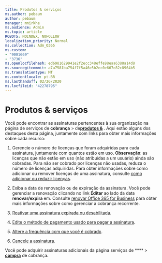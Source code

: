 ```yaml
---
title: Produtos & serviços
ms.author: pebaum
author: pebaum
manager: mnirkhe
ms.audience: Admin
ms.topic: article
ROBOTS: NOINDEX, NOFOLLOW
localization_priority: Normal
ms.collection: Adm_O365
ms.custom:
- "9001669"
- "3736"
ms.openlocfilehash: ed6981629941e2f2ecc348effe98eaa6388a14d8
ms.sourcegitcommit: a7a7581ba754f7f5a46e5b2ec0e667e82c8964b5
ms.translationtype: MT
ms.contentlocale: pt-BR
ms.lasthandoff: 02/26/2020
ms.locfileid: "42278795"
---
```

# <a name="products--services"></a>Produtos & serviços

Você pode encontrar as assinaturas pertencentes à sua organização na página de serviços de **cobrança** > de[**produtos &**](https://go.microsoft.com/fwlink/p/?linkid=842054) . Aqui estão alguns dos destaques desta página, juntamente com links para obter mais informações sobre cada recurso:

1. Gerencie o número de licenças que foram adquiridas para cada assinatura, juntamente com quantos estão em uso.  **Observação**: as licenças que não estão em uso (não atribuídas a um usuário) ainda são cobradas.  Para não ser cobrado por licenças não usadas, reduza o número de licenças adquiridas. Para obter informações sobre como adicionar ou remover licenças de uma assinatura, consulte [como adicionar ou reduzir licenças](https://docs.microsoft.com/alchemyinsights/how-to-add-or-reduce-licenses).

2. Exiba a data de renovação ou de expiração da assinatura.  Você pode gerenciar a renovação clicando no link **Editar** ao lado da data **renovar/expira** em.  Consulte [renovar Office 365 for Business](https://go.microsoft.com/fwlink/?linkid=2119216) para obter mais informações sobre como gerenciar a cobrança recorrente.

3. [Reativar uma assinatura expirada ou desabilitada](https://go.microsoft.com/fwlink/?linkid=2117519).

4. [Edite o método de pagamento usado para pagar a assinatura](https://go.microsoft.com/fwlink/?linkid=2117167).

5. [Altere a frequência com que você é cobrado](https://go.microsoft.com/fwlink/?linkid=2119112).

6. [Cancele a assinatura](https://go.microsoft.com/fwlink/?linkid=2119113).

Você pode adquirir assinaturas adicionais da página serviços de **** > [**compra**](https://go.microsoft.com/fwlink/p/?linkid=868433) de cobrança.
